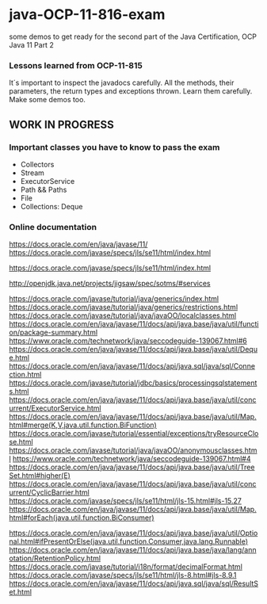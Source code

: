# java-OCP-11-816-exam
some demos to get ready for the second part of the Java Certification, OCP Java 11 Part 2


### Lessons learned from OCP-11-815
It´s important to inspect the javadocs carefully. 
All the methods, their parameters, the return types and exceptions thrown. Learn them carefully. Make some demos too.


## WORK IN PROGRESS
### Important classes you have to know to pass the exam
- Collectors
- Stream
- ExecutorService
- Path && Paths
- File
- Collections: Deque

### Online documentation
https://docs.oracle.com/en/java/javase/11/
https://docs.oracle.com/javase/specs/jls/se11/html/index.html


https://docs.oracle.com/javase/specs/jls/se11/html/index.html

http://openjdk.java.net/projects/jigsaw/spec/sotms/#services

https://docs.oracle.com/javase/tutorial/java/generics/index.html
https://docs.oracle.com/javase/tutorial/java/generics/restrictions.html
https://docs.oracle.com/javase/tutorial/java/javaOO/localclasses.html
https://docs.oracle.com/en/java/javase/11/docs/api/java.base/java/util/function/package-summary.html
https://www.oracle.com/technetwork/java/seccodeguide-139067.html#6
https://docs.oracle.com/en/java/javase/11/docs/api/java.base/java/util/Deque.html
https://docs.oracle.com/en/java/javase/11/docs/api/java.sql/java/sql/Connection.html
https://docs.oracle.com/javase/tutorial/jdbc/basics/processingsqlstatements.html
https://docs.oracle.com/en/java/javase/11/docs/api/java.base/java/util/concurrent/ExecutorService.html
https://docs.oracle.com/en/java/javase/11/docs/api/java.base/java/util/Map.html#merge(K,V,java.util.function.BiFunction)
https://docs.oracle.com/javase/tutorial/essential/exceptions/tryResourceClose.html
https://docs.oracle.com/javase/tutorial/java/javaOO/anonymousclasses.html
https://www.oracle.com/technetwork/java/seccodeguide-139067.html#4
https://docs.oracle.com/en/java/javase/11/docs/api/java.base/java/util/TreeSet.html#higher(E)
https://docs.oracle.com/en/java/javase/11/docs/api/java.base/java/util/concurrent/CyclicBarrier.html
https://docs.oracle.com/javase/specs/jls/se11/html/jls-15.html#jls-15.27
https://docs.oracle.com/en/java/javase/11/docs/api/java.base/java/util/Map.html#forEach(java.util.function.BiConsumer)

https://docs.oracle.com/en/java/javase/11/docs/api/java.base/java/util/Optional.html#ifPresentOrElse(java.util.function.Consumer,java.lang.Runnable)
https://docs.oracle.com/en/java/javase/11/docs/api/java.base/java/lang/annotation/RetentionPolicy.html
https://docs.oracle.com/javase/tutorial/i18n/format/decimalFormat.html
https://docs.oracle.com/javase/specs/jls/se11/html/jls-8.html#jls-8.9.1
https://docs.oracle.com/en/java/javase/11/docs/api/java.sql/java/sql/ResultSet.html
